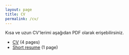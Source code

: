 ```yaml
---
layout: page
title: CV
permalink: /cv/
---
```


Kısa ve uzun CV'lerimi aşağıdan PDF olarak erişebilirsiniz.
<ul>
	<li><a href="long_cv.pdf">CV</a> (4 pages)</li>
	<li><a href="short_cv.pdf">Short resume</a> (1 page)</li>
</ul>